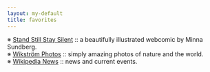 ```yaml
---
layout: my-default
title: favorites
---
```


※ [Stand Still Stay Silent](https://www.sssscomic.com) :: a beautifully illustrated webcomic by Minna Sundberg. <br />
※ [Wikström Photos](https://www.instagram.com/wikstromnaturfoto/) :: simply amazing photos of nature and the world. <br />
※ [Wikipedia News](https://en.wikipedia.org/wiki/Portal:Current_events) :: news and current events. <br />
